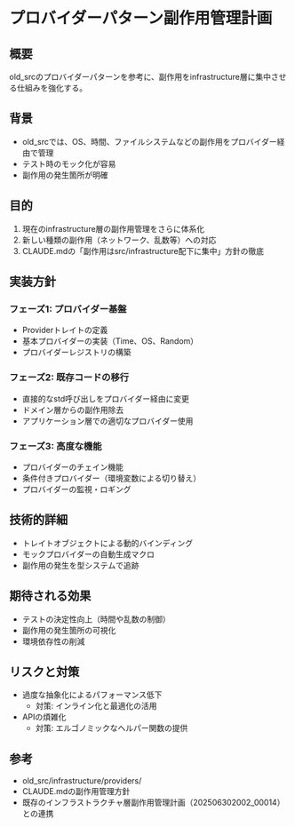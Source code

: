 # プロバイダーパターン副作用管理計画

## 概要
old_srcのプロバイダーパターンを参考に、副作用をinfrastructure層に集中させる仕組みを強化する。

## 背景
- old_srcでは、OS、時間、ファイルシステムなどの副作用をプロバイダー経由で管理
- テスト時のモック化が容易
- 副作用の発生箇所が明確

## 目的
1. 現在のinfrastructure層の副作用管理をさらに体系化
2. 新しい種類の副作用（ネットワーク、乱数等）への対応
3. CLAUDE.mdの「副作用はsrc/infrastructure配下に集中」方針の徹底

## 実装方針
### フェーズ1: プロバイダー基盤
- Providerトレイトの定義
- 基本プロバイダーの実装（Time、OS、Random）
- プロバイダーレジストリの構築

### フェーズ2: 既存コードの移行
- 直接的なstd呼び出しをプロバイダー経由に変更
- ドメイン層からの副作用除去
- アプリケーション層での適切なプロバイダー使用

### フェーズ3: 高度な機能
- プロバイダーのチェイン機能
- 条件付きプロバイダー（環境変数による切り替え）
- プロバイダーの監視・ロギング

## 技術的詳細
- トレイトオブジェクトによる動的バインディング
- モックプロバイダーの自動生成マクロ
- 副作用の発生を型システムで追跡

## 期待される効果
- テストの決定性向上（時間や乱数の制御）
- 副作用の発生箇所の可視化
- 環境依存性の削減

## リスクと対策
- 過度な抽象化によるパフォーマンス低下
  - 対策: インライン化と最適化の活用
- APIの煩雑化
  - 対策: エルゴノミックなヘルパー関数の提供

## 参考
- old_src/infrastructure/providers/
- CLAUDE.mdの副作用管理方針
- 既存のインフラストラクチャ層副作用管理計画（202506302002_00014）との連携